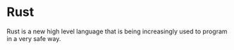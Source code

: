 # Rust
Rust is a new high level language that is being increasingly used to program in a very safe way.

